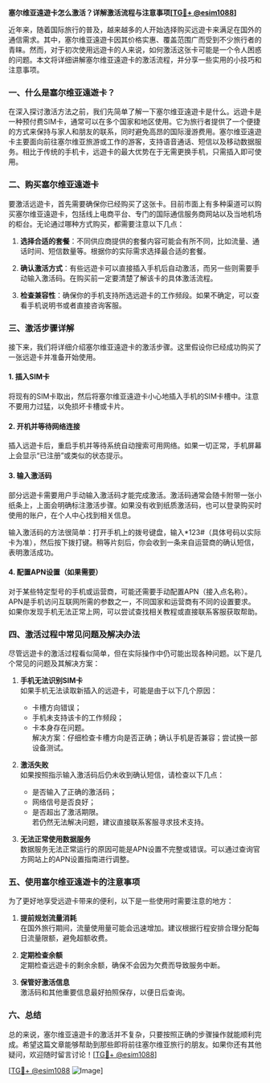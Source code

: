 **塞尔维亚遠遊卡怎么激活？详解激活流程与注意事项[[TG💪+ @esim1088](https://t.me/s/esim1088)]**

近年来，随着国际旅行的普及，越来越多的人开始选择购买远遊卡来满足在国外的通信需求。其中，塞尔维亚遠遊卡因其价格实惠、覆盖范围广而受到不少旅行者的青睐。然而，对于初次使用远遊卡的人来说，如何激活这张卡可能是一个令人困惑的问题。本文将详细讲解塞尔维亚遠遊卡的激活流程，并分享一些实用的小技巧和注意事项。

### 一、什么是塞尔维亚遠遊卡？

在深入探讨激活方法之前，我们先简单了解一下塞尔维亚遠遊卡是什么。远遊卡是一种预付费SIM卡，通常可以在多个国家和地区使用。它为旅行者提供了一个便捷的方式来保持与家人和朋友的联系，同时避免高昂的国际漫游费用。塞尔维亚遠遊卡主要面向前往塞尔维亚旅游或工作的游客，支持语音通话、短信以及移动数据服务。相比于传统的手机卡，远遊卡的最大优势在于无需更换手机，只需插入即可使用。

### 二、购买塞尔维亚遠遊卡

要激活远遊卡，首先需要确保你已经购买了这张卡。目前市面上有多种渠道可以购买塞尔维亚遠遊卡，包括线上电商平台、专门的国际通信服务商网站以及当地机场的柜台。无论通过哪种方式购买，都需要注意以下几点：

1. **选择合适的套餐**：不同供应商提供的套餐内容可能会有所不同，比如流量、通话时间、短信数量等。根据你的实际需求选择最合适的套餐。
   
2. **确认激活方式**：有些远遊卡可以直接插入手机后自动激活，而另一些则需要手动输入激活码。在购买前一定要清楚了解该卡的具体激活流程。

3. **检查兼容性**：确保你的手机支持所选远遊卡的工作频段。如果不确定，可以查看手机说明书或者直接咨询客服。

### 三、激活步骤详解

接下来，我们将详细介绍塞尔维亚遠遊卡的激活步骤。这里假设你已经成功购买了一张远遊卡并准备开始使用。

#### 1. 插入SIM卡

将现有的SIM卡取出，然后将塞尔维亚遠遊卡小心地插入手机的SIM卡槽中。注意不要用力过猛，以免损坏卡槽或卡片。

#### 2. 开机并等待网络连接

插入远遊卡后，重启手机并等待系统自动搜索可用网络。如果一切正常，手机屏幕上会显示“已注册”或类似的状态提示。

#### 3. 输入激活码

部分远遊卡需要用户手动输入激活码才能完成激活。激活码通常会随卡附带一张小纸条上，上面会明确标注激活步骤。如果没有收到纸质激活码，也可以登录购买时使用的账户，在个人中心找到相关信息。

输入激活码的方法很简单：打开手机上的拨号键盘，输入*123#（具体号码以实际卡为准），然后按下拨打键。稍等片刻后，你会收到一条来自运营商的确认短信，表明激活成功。

#### 4. 配置APN设置（如果需要）

对于某些特定型号的手机或运营商，可能还需要手动配置APN（接入点名称）。APN是手机访问互联网所需的参数之一，不同国家和运营商有不同的设置要求。如果你发现手机无法正常上网，可以尝试查找相关教程或直接联系客服获取帮助。

### 四、激活过程中常见问题及解决办法

尽管远遊卡的激活过程看似简单，但在实际操作中仍可能出现各种问题。以下是几个常见的问题及其解决方案：

1. **手机无法识别SIM卡**  
   如果手机无法读取新插入的远遊卡，可能是由于以下几个原因：
   - 卡槽方向错误；
   - 手机未支持该卡的工作频段；
   - 卡本身存在问题。  
   解决方案：仔细检查卡槽方向是否正确；确认手机是否兼容；尝试换一部设备测试。

2. **激活失败**  
   如果按照指示输入激活码后仍未收到确认短信，请检查以下几点：
   - 是否输入了正确的激活码；
   - 网络信号是否良好；
   - 是否超出了激活期限。  
   若仍然无法解决问题，建议直接联系客服寻求技术支持。

3. **无法正常使用数据服务**  
   数据服务无法正常运行的原因可能是APN设置不完整或错误。可以通过查询官方网站上的APN设置指南进行调整。

### 五、使用塞尔维亚遠遊卡的注意事项

为了更好地享受远遊卡带来的便利，以下是一些使用时需要注意的地方：

1. **提前规划流量消耗**  
   在国外旅行期间，流量使用量可能会迅速增加。建议根据行程安排合理分配每日流量限额，避免超额收费。

2. **定期检查余额**  
   定期检查远遊卡的剩余余额，确保不会因为欠费而导致服务中断。

3. **保管好激活信息**  
   激活码和其他重要信息最好拍照保存，以便日后查询。

### 六、总结

总的来说，塞尔维亚遠遊卡的激活并不复杂，只要按照正确的步骤操作就能顺利完成。希望这篇文章能够帮助到那些即将前往塞尔维亚旅行的朋友。如果你还有其他疑问，欢迎随时留言讨论！[[TG💪+ @esim1088](https://t.me/s/esim1088)]  

[[TG💪+ @esim1088](https://t.me/s/esim1088) ![Image](https://i.postimg.cc/4NQfJmqS/Snipaste-2025-05-13-00-14-12.png)]